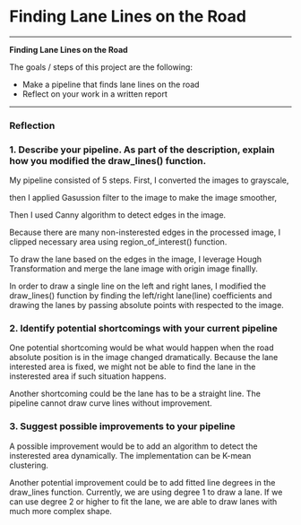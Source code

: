 # **Finding Lane Lines on the Road** 

---

**Finding Lane Lines on the Road**

The goals / steps of this project are the following:
* Make a pipeline that finds lane lines on the road
* Reflect on your work in a written report


[//]: # (Image References)

[image1]: ./examples/grayscale.jpg "Grayscale"

---

### Reflection

### 1. Describe your pipeline. As part of the description, explain how you modified the draw_lines() function.

My pipeline consisted of 5 steps. First, I converted the images to grayscale, 

[image2]: ./step_images_output/gray.png "Grayscale"

then I applied Gasussion filter to the image to make the image smoother,

[image3]: ./step_images_output/gaussian.png "Gaussian"

Then I used Canny algorithm to detect edges in the image. 

[image4]: ./step_images_output/canny.png "Canny Edges"

Because there are many non-insterested edges in the processed image, I clipped necessary area using region_of_interest()
function. 

[image4]: ./step_images_output/interest.png "Canny Edges"

To draw the lane based on the edges in the image, I leverage Hough Transformation and merge the lane image with origin image finallly. 

[image5]: ./step_images_output/lines.png "Lane Lines"

In order to draw a single line on the left and right lanes, I modified the draw_lines() function by finding the left/right lane(line) coefficients and drawing the lanes by passing 
absolute points with respected to the image.


### 2. Identify potential shortcomings with your current pipeline

One potential shortcoming would be what would happen when the road absolute position is in the image changed dramatically. Because the lane interested area is fixed, we might not be able to 
find the lane in the insterested area if such situation happens.

Another shortcoming could be the lane has to be a straight line. The pipeline cannot draw curve lines without improvement. 


### 3. Suggest possible improvements to your pipeline

A possible improvement would be to add an algorithm to detect the insterested area dynamically. The implementation can be K-mean clustering.

Another potential improvement could be to add fitted line degrees in the draw_lines function. Currently, we are using degree 1 to draw a lane. If we can use degree 2 or higher to fit the lane, we are able to draw lanes with much more complex shape.
